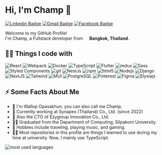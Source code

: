 # Hi, I'm Champ 👋

[![Linkedin Badge](https://img.shields.io/badge/-Wallop-blue?style=flat&logo=Linkedin&logoColor=white&link=https://www.linkedin.com/in/wallop-o-pasakhun/)]([https://www.linkedin.com/in/wallop-o-pasakhun/](https://www.linkedin.com/in/wallop-o-pasakhun/))
[![Gmail Badge](https://img.shields.io/badge/-champbassist159-c14438?style=flat&logo=Gmail&logoColor=white&link=mailto:champbassist159@gmail.com)](mailto:champbassist159@gmail.com)
[![Facebook Badge](https://img.shields.io/badge/-Champ%20Klarinette-1ca0f1?style=flat&labelColor=1ca0f1&logo=facebook&logoColor=white&link=https://facebook.com/champclarinetmaster)](https://facebook.com/champclarinetmaster)

<p>Welcome to my GitHub Profile! </br>I'm Champ,  a Fullstack developer from <img src="https://cdn-icons-png.flaticon.com/512/197/197452.png" width="13"/> <b>Bangkok, Thailand</b>. </p>

<h2>👨‍💻 Things I code with</h2>
<p>
  <img alt="React" src="https://img.shields.io/badge/-React-45b8d8?style=flat-square&logo=react&logoColor=white" />
  <img alt="Webpack" src="https://img.shields.io/badge/-Webpack-8DD6F9?style=flat-square&logo=webpack&logoColor=white" /> 
  <img alt="Docker" src="https://img.shields.io/badge/-Docker-46a2f1?style=flat-square&logo=docker&logoColor=white" />
  <img alt="TypeScript" src="https://img.shields.io/badge/-TypeScript-007ACC?style=flat-square&logo=typescript&logoColor=white" />
  <img alt="Flutter" src="https://img.shields.io/badge/-Flutter-02569B?style=flat-square&logo=flutter&logoColor=white" />
  <img alt="redux" src="https://img.shields.io/badge/-Redux-764ABC?style=flat-square&logo=redux&logoColor=white" />
  <img alt="Sass" src="https://img.shields.io/badge/-Sass-CC6699?style=flat-square&logo=sass&logoColor=white" />
  <img alt="Styled Components" src="https://img.shields.io/badge/-Styled_Components-db7092?style=flat-square&logo=styled-components&logoColor=white" />
  <img alt="git" src="https://img.shields.io/badge/-Git-F05032?style=flat-square&logo=git&logoColor=white" />
  <img alt="NestJs" src="https://img.shields.io/badge/-NestJs-ea2845?style=flat-square&logo=nestjs&logoColor=white" />
  <img alt="npm" src="https://img.shields.io/badge/-NPM-CB3837?style=flat-square&logo=npm&logoColor=white" />
  <img alt="html5" src="https://img.shields.io/badge/-HTML5-E34F26?style=flat-square&logo=html5&logoColor=white" />
  <img alt="Nodejs" src="https://img.shields.io/badge/-Nodejs-43853d?style=flat-square&logo=Node.js&logoColor=white" />
  <img alt="Django" src="https://img.shields.io/badge/-Django-092E20?style=flat-square&logo=django&logoColor=white" />
  <img alt="NextJS" src="https://img.shields.io/badge/-NextJS-000000?style=flat-square&logo=nextdotjs&logoColor=white" />
  <img alt="Tailwind" src="https://img.shields.io/badge/-TailwindCSS-06B6D4?style=flat-square&logo=tailwindcss&logoColor=white" />
  <img alt="MUI" src="https://img.shields.io/badge/-MUI-007FFF?style=flat-square&logo=mui&logoColor=white" />
  <img alt="PostgreSQL" src="https://img.shields.io/badge/-PostgreSQL-4169E1?style=flat-square&logo=postgresql&logoColor=white" />
  <img alt="Pinterest" src="https://img.shields.io/badge/-Pinterest-BD081C?style=flat-square&logo=pinterest&logoColor=white" />
  <img alt="Figma" src="https://img.shields.io/badge/-Figma-F24E1E?style=flat-square&logo=figma&logoColor=white" />
  <img alt="Elysiajs" src="https://img.shields.io/badge/-Elysiajs-5D5E5C?style=flat-square&logo=Elysia&logoColor=white" />
</p>

<h2>⚡️ Some Facts About Me</h2>
<ul>
  <li>💬 I'm Wallop Opasakhun; you can also call me Champ.</li>
  <li>🔭 Currently working at Synapes (Thailand) Co., Ltd. (since 2022)</li>
  <li>🌱 Also the CTO of Ezygroup Innovation Co., Ltd.</li>
  <li>👨‍🎓 Graduated from the Department of Computing, Silpakorn University.</li>
  <li>🎉 Hobbies include traveling, playing music, and gaming.</li>
  <li>👨‍💻 Most repositories in this profile are things I learned to use during my time at university. Now, I mainly use TypeScript.</li>
</ul>

<img src="https://github-readme-stats.vercel.app/api/top-langs?username=champclarinet&show_icons=true&locale=en&layout=compact&theme=algolia" alt="most used languages" />

<!--
**ChampClarinet/champclarinet** is a ✨ _special_ ✨ repository because its `README.md` (this file) appears on your GitHub profile.

Here are some ideas to get you started:

- 🔭 I’m currently working on ...
- 🌱 I’m currently learning ...
- 👯 I’m looking to collaborate on ...
- 🤔 I’m looking for help with ...
- 💬 Ask me about ...
- 📫 How to reach me: ...
- 😄 Pronouns: ...
- ⚡ Fun fact: ...
-->
